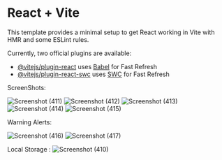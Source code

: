 # React + Vite

This template provides a minimal setup to get React working in Vite with HMR and some ESLint rules.

Currently, two official plugins are available:

- [@vitejs/plugin-react](https://github.com/vitejs/vite-plugin-react/blob/main/packages/plugin-react/README.md) uses [Babel](https://babeljs.io/) for Fast Refresh
- [@vitejs/plugin-react-swc](https://github.com/vitejs/vite-plugin-react-swc) uses [SWC](https://swc.rs/) for Fast Refresh

ScreenShots:

![Screenshot (411)](https://github.com/SaraswatAditya/Quiz-App/assets/137915074/fcf634c0-5455-4782-b8ee-67985aca2dc5)
![Screenshot (412)](https://github.com/SaraswatAditya/Quiz-App/assets/137915074/2066999c-8483-4234-b695-4ff1e9048f3a)
![Screenshot (413)](https://github.com/SaraswatAditya/Quiz-App/assets/137915074/072701f1-f49e-4a03-b08d-3ec2686da0ea)
![Screenshot (414)](https://github.com/SaraswatAditya/Quiz-App/assets/137915074/a33d7c5d-c59a-4f05-8553-2f9284832a4e)
![Screenshot (415)](https://github.com/SaraswatAditya/Quiz-App/assets/137915074/a001e94a-1734-439d-a9f7-e046e8920060)

Warning Alerts:

![Screenshot (416)](https://github.com/SaraswatAditya/Quiz-App/assets/137915074/1787a220-80ef-4e81-8dc4-99cc2ffddff1)
![Screenshot (417)](https://github.com/SaraswatAditya/Quiz-App/assets/137915074/488af400-ada6-4971-903a-12cc30b6a89f)


Local Storage :
![Screenshot (410)](https://github.com/SaraswatAditya/Quiz-App/assets/137915074/12716f13-acbb-401a-9063-4b2c4afcb624)
